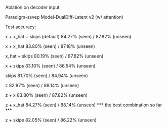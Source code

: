 Ablation on decoder input

Paradigm-ssvep
Model-DualDiff-Latent v2 (w/ attention)

Test accuracy:

x + x_hat + skips (default) 84.27% (seen) / 87.82% (unseen)

x + x_hat 83.80% (seen) / 87.18% (unseen)

x_hat + skips 80.19% (seen) / 87.82% (unseen)

x + skips 83.10% (seen) / 86.54% (unseen)

skips 81.70% (seen) / 84.94% (unseen)

z 82.87% (seen) / 88.14% (unseen)

z + x 83.80% (seen) / 87.82% (unseen)

z + x_hat 84.27% (seen) / 88.14% (unseen) *** the best combination so far ***

z + skips 82.05% (seen) / 86.22% (unseen)

